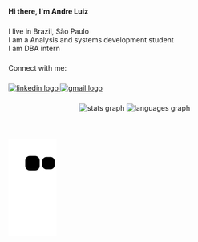<h4 align="left">Hi there, I'm Andre Luiz</h4>

###

<p align="left">I live in Brazil, São Paulo<br>I am a Analysis and systems development student<br>I am DBA intern</p>

###

<p align="left">Connect with me:</p>

###

<div align="left">
  <a href="https://www.linkedin.com/in/andr%C3%A9-d-56205011b/" target="_blank">
    <img src="https://raw.githubusercontent.com/maurodesouza/profile-readme-generator/master/src/assets/icons/social/linkedin/default.svg" width="52" height="40" alt="linkedin logo"  />
  </a>
  <a href="https://mail.google.com/mail/u/0/#inbox?compose=DmwnWrRspXNHmGKHsLXThQKRKPnGkpzWJkhVfgsKzgDrQZQzdpPlXvMxqpThgzzXGSFjnvLkScNB" target="_blank">
    <img src="https://raw.githubusercontent.com/maurodesouza/profile-readme-generator/master/src/assets/icons/social/gmail/default.svg" width="52" height="40" alt="gmail logo"  />
  </a>
</div>

###

<div align="center">
  <img src="https://github-readme-stats.vercel.app/api?hide_title=false&hide_rank=false&show_icons=true&include_all_commits=true&count_private=true&disable_animations=false&theme=dracula&locale=en&hide_border=false&username=drez" height="150" alt="stats graph"  />
  <img src="https://github-readme-stats.vercel.app/api/top-langs?locale=en&hide_title=false&layout=compact&card_width=320&langs_count=5&theme=dracula&hide_border=false&username=drez" height="150" alt="languages graph"  />
</div>

###

<br clear="both">

![Snake animation](https://github.com/rafaballerini/rafaballerini/blob/output/github-contribution-grid-snake.svg)

###
